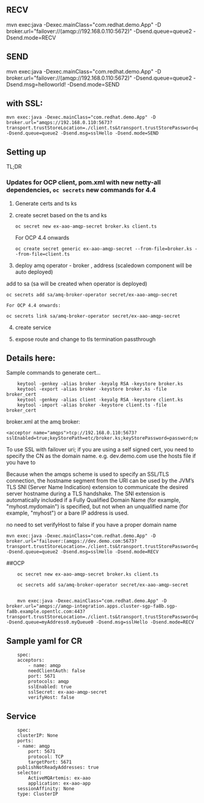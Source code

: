## RECV
mvn exec:java -Dexec.mainClass="com.redhat.demo.App" -D broker.url="failover://(amqp://192.168.0.110:5672)" -Dsend.queue=queue2 -Dsend.mode=RECV

## SEND

mvn exec:java -Dexec.mainClass="com.redhat.demo.App" -D broker.url="failover://(amqp://192.168.0.110:5672)" -Dsend.queue=queue2 -Dsend.msg=helloworld! -Dsend.mode=SEND

## with SSL:

    mvn exec:java -Dexec.mainClass="com.redhat.demo.App" -D broker.url="amqps://192.168.0.110:5673?transport.trustStoreLocation=./client.ts&transport.trustStorePassword=password&transport.verifyHost=false" -Dsend.queue=queue2 -Dsend.msg=sslHello -Dsend.mode=SEND


## Setting up

TL;DR

### Updates for OCP client, pom.xml with new netty-all dependencies, `oc secrets` new commands for 4.4

1) Generate certs and ts ks

2) create secret based on the ts and ks 
    
   `oc secret new ex-aao-amqp-secret broker.ks client.ts`

    For OCP 4.4 onwards

    `oc create secret generic ex-aao-amqp-secret --from-file=broker.ks --from-file=client.ts`


3) deploy amq operator - broker , address 
(scaledown component will be auto deployed)

add to sa (sa will be created when operator is deployed)
    
    oc secrets add sa/amq-broker-operator secret/ex-aao-amqp-secret

    For OCP 4.4 onwards:

   `oc secrets link sa/amq-broker-operator secret/ex-aao-amqp-secret`


4) create service

5) expose route and change to tls termination passthrough


## Details here:

Sample commands to generate cert... 


        keytool -genkey -alias broker -keyalg RSA -keystore broker.ks
        keytool -export -alias broker -keystore broker.ks -file broker_cert
        keytool -genkey -alias client -keyalg RSA -keystore client.ks
        keytool -import -alias broker -keystore client.ts -file broker_cert



broker.xml at the amq broker:

    <acceptor name="amqps">tcp://192.168.0.110:5673?sslEnabled=true;keyStorePath=etc/broker.ks;keyStorePassword=password;needClientAuth=false</acceptor>

To use SSL with failover uri; if you are using a self signed cert, you need to specify the CN as the domain name. e.g. dev.demo.com
use the hosts file if you have to 

Because when the amqps scheme is used to specify an SSL/TLS connection, the hostname segment from the URI can be used by the JVM’s TLS SNI (Server Name Indication) extension to communicate the desired server hostname during a TLS handshake. The SNI extension is automatically included if a Fully Qualified Domain Name (for example, "myhost.mydomain") is specified, but not when an unqualified name (for example, "myhost") or a bare IP address is used.

no need to set verifyHost to false if you have a proper domain name

    mvn exec:java -Dexec.mainClass="com.redhat.demo.App" -D broker.url="failover:(amqps://dev.demo.com:5673?transport.trustStoreLocation=./client.ts&transport.trustStorePassword=psword)" -Dsend.queue=queue2 -Dsend.msg=sslHello -Dsend.mode=RECV


##OCP 


        oc secret new ex-aao-amqp-secret broker.ks client.ts

        oc secrets add sa/amq-broker-operator secret/ex-aao-amqp-secret


        mvn exec:java -Dexec.mainClass="com.redhat.demo.App" -D broker.url="amqps://amqp-integration.apps.cluster-sgp-fa8b.sgp-fa8b.example.opentlc.com:443?transport.trustStoreLocation=./client.ts&transport.trustStorePassword=password&transport.keyStoreLocation=./client.ks&transport.keyStorePassword=password&transport.verifyHost=false" -Dsend.queue=myAddress0.myQueue0 -Dsend.msg=sslHello -Dsend.mode=RECV



## Sample yaml for CR

        spec:
        acceptors:
            - name: amqp
            needClientAuth: false
            port: 5671
            protocols: amqp
            sslEnabled: true
            sslSecret: ex-aao-amqp-secret
            verifyHost: false

## Service


        spec:
        clusterIP: None
        ports:
        - name: amqp
            port: 5671
            protocol: TCP
            targetPort: 5671
        publishNotReadyAddresses: true
        selector:
            ActiveMQArtemis: ex-aao
            application: ex-aao-app
        sessionAffinity: None
        type: ClusterIP
